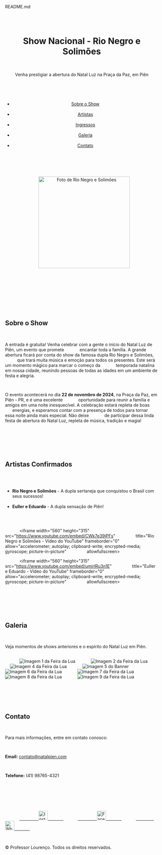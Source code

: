 <!DOCTYPE html>
<html lang="pt-BR">
README.md
<head>
    <meta charset="UTF-8">
    <meta name="viewport" content="width=device-width, initial-scale=1.0">
    <title>Show Nacional - Rio Negro e Solimões</title>
    <style>
        /* Estilos para o cabeçalho */
        header {
            background-color: #333;
            color: #fff;
            padding: 20 px;
            text-align: center;
        }

        /* Estilos para o menu de navegação */
        nav ul {
            list-style: none;
            padding: 0;
            margin: 0;
            display: flex;
            justify-content: center;
        }

        nav ul li {
            margin: 0 15px;
        }

        nav ul li a {
            color: #fff;
            text-decoration: none;
            font-weight: bold;
        }

        nav ul li a:hover {
            text-decoration: underline;
        }

        /* Estilos para o banner */
        .banner img {
            width: 100%;
            height: auto;
            padding-top: 20px;
            /* Margem superior */
        }

        /* Estilos para o contêiner de vídeos */
        .videos-container {
            display: flex;
            justify-content: space-between;
            gap: 10px;
            /* Espaçamento entre os vídeos */
            flex-wrap: wrap;
            /* Ajuste para telas menores */
        }

        .videos-container iframe {
            flex: 1;
            min-width: 50%;
            /* Ajusta a largura mínima para cada vídeo */
        }

        /* Estilo para a seção de sobre */
        #sobre {
            text-align: center;
            margin: 20px 0;
        }

        /* Estilo para a seção de sobre */
        #artistas {
            text-align: center;
            margin: 20px 0;
        }

        /* Estilo para a seção de contato */
        #contato {
            text-align: center;
            margin: 20px 0;
        }

        /* Estilo para a seção de galeria */
        #galeria {
            text-align: center;
            margin: 20px 0;
        }

        #galeria h2 {
            margin-bottom: 15px;
            font-size: 24px;
            color: #333;
        }

        /* Contêiner da galeria com grade */
        .galeria-container {
            display: grid;
            grid-template-columns: repeat(4, 1fr);
            /* 4 imagens por linha */
            gap: 20px;
            /* Espaço entre as imagens */
            max-width: 1200px;
            /* Limite de largura da galeria */
            margin: 0 auto;
            /* Centralizar a galeria */
        }

        /* Estilos para as imagens */
        .galeria-container img {
            width: 100%;
            height: auto;
            border-radius: 5px;
            box-shadow: 0 4px 8px rgba(0, 0, 0, 0.1);
            transition: transform 0.2s;
        }

        /* Efeito de zoom ao passar o mouse */
        .galeria-container img:hover {
            transform: scale(1.05);
        }

        /* Estilos para o rodapé */
        footer {
            background-color: #333;
            color: #fff;
            text-align: center;
            padding: 20px;
            margin-top: 20px;
        }

        /* Estilos para as redes sociais no rodapé */
        .redes-sociais {
            display: flex;
            justify-content: center;
            gap: 15px;
            /* Espaço entre os ícones */
            margin-top: 10px;
        }

        .redes-sociais a img {
            width: 30px;
            /* Tamanho dos ícones */
            filter: brightness(1) invert(0);
            /* Para combinar com o fundo escuro */
        }

        .redes-sociais a:hover img {
            filter: brightness(0.5);
            /* Clareia o ícone ao passar o mouse */
        }
    </style>
</head>

<body>
    <!-- Cabeçalho da página -->
    <header>
        <h1>Show Nacional - Rio Negro e Solimões</h1>
        <p>Venha prestigiar a abertura do Natal Luz na Praça da Paz, em Piên</p>
        <nav>
            <ul>
                <li><a href="#sobre">Sobre o Show</a></li>
                <li><a href="#artistas">Artistas</a></li>
                <li><a href="#ingressos">Ingressos</a></li>
                <li><a href="#galeria">Galeria</a></li>
                <li><a href="#contato">Contato</a></li>
            </ul>
        </nav>

        <!-- Banner -->
        <div class="banner">
            <img src="img3.jpg" alt="Foto de Rio Negro e Solimões" width="300">
        </div>

    </header>

    <!-- Seção Sobre o Show -->
    <section id="sobre">
        <h2>Sobre o Show</h2>
        <p>A entrada é gratuita! Venha celebrar com a gente o início do Natal Luz de Piên, um evento que promete
            encantar toda a família. A grande abertura ficará por conta do show da famosa dupla Rio Negro e Solimões,
            que trará muita música e emoção para todos os presentes. Este será um momento mágico para marcar o começo da
            temporada natalina em nossa cidade, reunindo pessoas de todas as idades em um ambiente de festa e alegria.
        </p>
        <p>O evento acontecerá no dia <strong>22 de novembro de 2024</strong>, na Praça da Paz, em Piên - PR, e é uma excelente
            oportunidade para reunir a família e amigos em uma noite inesquecível. A celebração estará repleta de boas
            energias, e esperamos contar com a presença de todos para tornar essa noite ainda mais especial. Não deixe
            de participar dessa linda festa de abertura do Natal Luz, repleta de música, tradição e magia!</p>

    </section>

    <!-- Seção Artistas -->
    <section id="artistas">
        <h2>Artistas Confirmados</h2>
        <ul>
            <li><strong>Rio Negro e Solimões</strong> - A dupla sertaneja que conquistou o Brasil com seus sucessos!
            </li>
            <li><strong>Euller e Eduardo</strong> - A dupla sensação de Pìên!</li>
        </ul>

        <!-- Vídeo do YouTube -->
        <div class="artista-video">
            <iframe width="560" height="315" src="https://www.youtube.com/embed/CWk7e39jPFs"
                title="Rio Negro e Solimões - Vídeo do YouTube" frameborder="0"
                allow="accelerometer; autoplay; clipboard-write; encrypted-media; gyroscope; picture-in-picture"
                allowfullscreen></iframe>

            <iframe width="560" height="315" src="https://www.youtube.com/embed/umirlRu3n1E"
                title="Euller e Eduardo - Vídeo do YouTube" frameborder="0"
                allow="accelerometer; autoplay; clipboard-write; encrypted-media; gyroscope; picture-in-picture"
                allowfullscreen></iframe>
        </div>
    </section>

    <!-- Seção Galeria -->
    <section id="galeria">
        <h2>Galeria</h2>
        <p>Veja momentos de shows anteriores e o espírito do Natal Luz em Piên.</p>
        <div class="galeria-imagens">
            <img src="img1.jpg" alt="Imagem 1 da Feira da Lua">
            <img src="img2.jpg" alt="Imagem 2 da Feira da Lua">
            <img src="img4.jpg" alt="Imagem 4 da Feira da Lua">
            <img src="img5.jpg" alt="Imagem 5 do Banner">
            <img src="img6.jpg" alt="Imagem 6 da Feira da Lua">
            <img src="img7.jpg" alt="Imagem 7 da Feira da Lua">
            <img src="img8.jpg" alt="Imagem 8 da Feira da Lua">
            <img src="img9.jpg" alt="Imagem 9 da Feira da Lua">
            <!-- Adicione mais imagens conforme necessário -->
        </div>
    </section>

    <!-- Seção de Contato -->
    <section id="contato">
        <h2>Contato</h2>
        <p>Para mais informações, entre em contato conosco:</p>
        <p><strong>Email:</strong> contato@natalpien.com</p>
        <p><strong>Telefone:</strong> (41) 98765-4321</p>
    </section>

    <!-- Rodapé da página -->
    <footer>

        <!-- Redes sociais -->
        <div class="redes-sociais">
            <a href="https://www.instagram.com/seu_perfil" target="_blank">
                <img src="instagram-icon.png" alt="Instagram" width="30">
            </a>
            <a href="https://www.facebook.com/seu_perfil" target="_blank">
                <img src="facebook-icon.png" alt="Facebook" width="30">
            </a>
            <a href="https://wa.me/seu_numero" target="_blank">
                <img src="whatsapp-icon.png" alt="WhatsApp" width="30">
            </a>
        </div>

        <p>&copy; Professor Lourenço. Todos os direitos reservados.</p>
    </footer>
</body>

</html>

